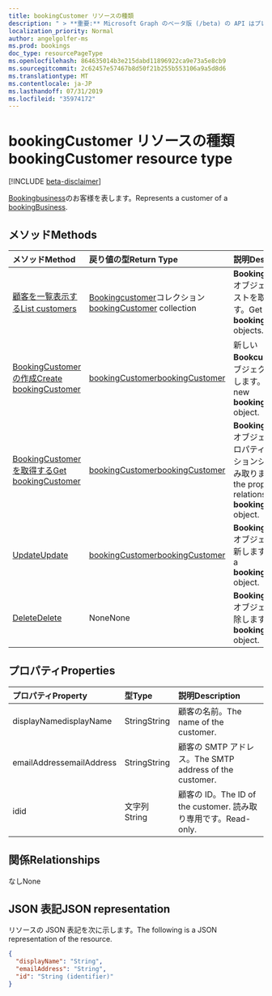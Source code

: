 ```yaml
---
title: bookingCustomer リソースの種類
description: " > **重要:** Microsoft Graph のベータ版 (/beta) の API はプレビュー中であるため、変更されることがあります。 実稼働アプリケーションでは、これらの API の使用はサポートされていません。"
localization_priority: Normal
author: angelgolfer-ms
ms.prod: bookings
doc_type: resourcePageType
ms.openlocfilehash: 864635014b3e215dabd11896922ca9e73a5e8cb9
ms.sourcegitcommit: 2c62457e57467b8d50f21b255b553106a9a5d8d6
ms.translationtype: MT
ms.contentlocale: ja-JP
ms.lasthandoff: 07/31/2019
ms.locfileid: "35974172"
---
```

# <a name="bookingcustomer-resource-type"></a><span data-ttu-id="3daf9-104">bookingCustomer リソースの種類</span><span class="sxs-lookup"><span data-stu-id="3daf9-104">bookingCustomer resource type</span></span>

 [!INCLUDE [beta-disclaimer](../../includes/beta-disclaimer.md)]
 
<span data-ttu-id="3daf9-105">[Bookingbusiness](bookingbusiness.md)のお客様を表します。</span><span class="sxs-lookup"><span data-stu-id="3daf9-105">Represents a customer of a [bookingBusiness](bookingbusiness.md).</span></span>


## <a name="methods"></a><span data-ttu-id="3daf9-106">メソッド</span><span class="sxs-lookup"><span data-stu-id="3daf9-106">Methods</span></span>

| <span data-ttu-id="3daf9-107">メソッド</span><span class="sxs-lookup"><span data-stu-id="3daf9-107">Method</span></span>           | <span data-ttu-id="3daf9-108">戻り値の型</span><span class="sxs-lookup"><span data-stu-id="3daf9-108">Return Type</span></span>    |<span data-ttu-id="3daf9-109">説明</span><span class="sxs-lookup"><span data-stu-id="3daf9-109">Description</span></span>|
|:---------------|:--------|:----------|
|[<span data-ttu-id="3daf9-110">顧客を一覧表示する</span><span class="sxs-lookup"><span data-stu-id="3daf9-110">List customers</span></span>](../api/bookingbusiness-list-customers.md) | <span data-ttu-id="3daf9-111">[Bookingcustomer](bookingcustomer.md)コレクション</span><span class="sxs-lookup"><span data-stu-id="3daf9-111">[bookingCustomer](bookingcustomer.md) collection</span></span> | <span data-ttu-id="3daf9-112">**Bookingcustomer**オブジェクトのリストを取得します。</span><span class="sxs-lookup"><span data-stu-id="3daf9-112">Get a list of **bookingCustomer** objects.</span></span> |
|[<span data-ttu-id="3daf9-113">BookingCustomer の作成</span><span class="sxs-lookup"><span data-stu-id="3daf9-113">Create bookingCustomer</span></span>](../api/bookingbusiness-post-customers.md) | [<span data-ttu-id="3daf9-114">bookingCustomer</span><span class="sxs-lookup"><span data-stu-id="3daf9-114">bookingCustomer</span></span>](bookingcustomer.md) | <span data-ttu-id="3daf9-115">新しい**Bookcustomer**オブジェクトを作成します。</span><span class="sxs-lookup"><span data-stu-id="3daf9-115">Create a new **bookingCustomer** object.</span></span> |
|[<span data-ttu-id="3daf9-116">BookingCustomer を取得する</span><span class="sxs-lookup"><span data-stu-id="3daf9-116">Get bookingCustomer</span></span>](../api/bookingcustomer-get.md) | [<span data-ttu-id="3daf9-117">bookingCustomer</span><span class="sxs-lookup"><span data-stu-id="3daf9-117">bookingCustomer</span></span>](bookingcustomer.md) |<span data-ttu-id="3daf9-118">**Bookingcustomer**オブジェクトのプロパティとリレーションシップを読み取ります。</span><span class="sxs-lookup"><span data-stu-id="3daf9-118">Read the properties and relationships of a **bookingCustomer** object.</span></span>|
|[<span data-ttu-id="3daf9-119">Update</span><span class="sxs-lookup"><span data-stu-id="3daf9-119">Update</span></span>](../api/bookingcustomer-update.md) | [<span data-ttu-id="3daf9-120">bookingCustomer</span><span class="sxs-lookup"><span data-stu-id="3daf9-120">bookingCustomer</span></span>](bookingcustomer.md) |<span data-ttu-id="3daf9-121">**Bookingcustomer**オブジェクトを更新します。</span><span class="sxs-lookup"><span data-stu-id="3daf9-121">Update a **bookingCustomer** object.</span></span> |
|[<span data-ttu-id="3daf9-122">Delete</span><span class="sxs-lookup"><span data-stu-id="3daf9-122">Delete</span></span>](../api/bookingcustomer-delete.md) | <span data-ttu-id="3daf9-123">None</span><span class="sxs-lookup"><span data-stu-id="3daf9-123">None</span></span> |<span data-ttu-id="3daf9-124">**Bookingcustomer**オブジェクトを削除します。</span><span class="sxs-lookup"><span data-stu-id="3daf9-124">Delete a **bookingCustomer** object.</span></span> |

## <a name="properties"></a><span data-ttu-id="3daf9-125">プロパティ</span><span class="sxs-lookup"><span data-stu-id="3daf9-125">Properties</span></span>
| <span data-ttu-id="3daf9-126">プロパティ</span><span class="sxs-lookup"><span data-stu-id="3daf9-126">Property</span></span>     | <span data-ttu-id="3daf9-127">型</span><span class="sxs-lookup"><span data-stu-id="3daf9-127">Type</span></span>   |<span data-ttu-id="3daf9-128">説明</span><span class="sxs-lookup"><span data-stu-id="3daf9-128">Description</span></span>|
|:---------------|:--------|:----------|
|<span data-ttu-id="3daf9-129">displayName</span><span class="sxs-lookup"><span data-stu-id="3daf9-129">displayName</span></span>|<span data-ttu-id="3daf9-130">String</span><span class="sxs-lookup"><span data-stu-id="3daf9-130">String</span></span>|<span data-ttu-id="3daf9-131">顧客の名前。</span><span class="sxs-lookup"><span data-stu-id="3daf9-131">The name of the customer.</span></span>|
|<span data-ttu-id="3daf9-132">emailAddress</span><span class="sxs-lookup"><span data-stu-id="3daf9-132">emailAddress</span></span>|<span data-ttu-id="3daf9-133">String</span><span class="sxs-lookup"><span data-stu-id="3daf9-133">String</span></span>|<span data-ttu-id="3daf9-134">顧客の SMTP アドレス。</span><span class="sxs-lookup"><span data-stu-id="3daf9-134">The SMTP address of the customer.</span></span>|
|<span data-ttu-id="3daf9-135">id</span><span class="sxs-lookup"><span data-stu-id="3daf9-135">id</span></span>|<span data-ttu-id="3daf9-136">文字列</span><span class="sxs-lookup"><span data-stu-id="3daf9-136">String</span></span>| <span data-ttu-id="3daf9-137">顧客の ID。</span><span class="sxs-lookup"><span data-stu-id="3daf9-137">The ID of the customer.</span></span> <span data-ttu-id="3daf9-138">読み取り専用です。</span><span class="sxs-lookup"><span data-stu-id="3daf9-138">Read-only.</span></span>|

## <a name="relationships"></a><span data-ttu-id="3daf9-139">関係</span><span class="sxs-lookup"><span data-stu-id="3daf9-139">Relationships</span></span>
<span data-ttu-id="3daf9-140">なし</span><span class="sxs-lookup"><span data-stu-id="3daf9-140">None</span></span>


## <a name="json-representation"></a><span data-ttu-id="3daf9-141">JSON 表記</span><span class="sxs-lookup"><span data-stu-id="3daf9-141">JSON representation</span></span>

<span data-ttu-id="3daf9-142">リソースの JSON 表記を次に示します。</span><span class="sxs-lookup"><span data-stu-id="3daf9-142">The following is a JSON representation of the resource.</span></span>

<!-- {
  "blockType": "resource",
  "optionalProperties": [

  ],
  "@odata.type": "microsoft.graph.bookingCustomer"
}-->

```json
{
  "displayName": "String",
  "emailAddress": "String",
  "id": "String (identifier)"
}

```

<!-- uuid: 8fcb5dbc-d5aa-4681-8e31-b001d5168d79
2015-10-25 14:57:30 UTC -->
<!--
{
  "type": "#page.annotation",
  "description": "bookingCustomer resource",
  "keywords": "",
  "section": "documentation",
  "tocPath": "",
  "suppressions": []
}
-->
